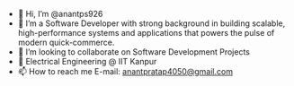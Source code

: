 - 👋 Hi, I’m @anantps926
- 👀 I’m a Software Developer with strong background in building scalable, high-performance systems and applications that powers the pulse of modern quick-commerce.
- 💞️ I’m looking to collaborate on Software Development Projects
- 🌱 Electrical Engineering @ IIT Kanpur
- 📫 How to reach me E-mail: anantpratap4050@gmail.com

<!---
anantps926/anantps926 is a ✨ special ✨ repository because its `README.md` (this file) appears on your GitHub profile.
You can click the Preview link to take a look at your changes.
--->
